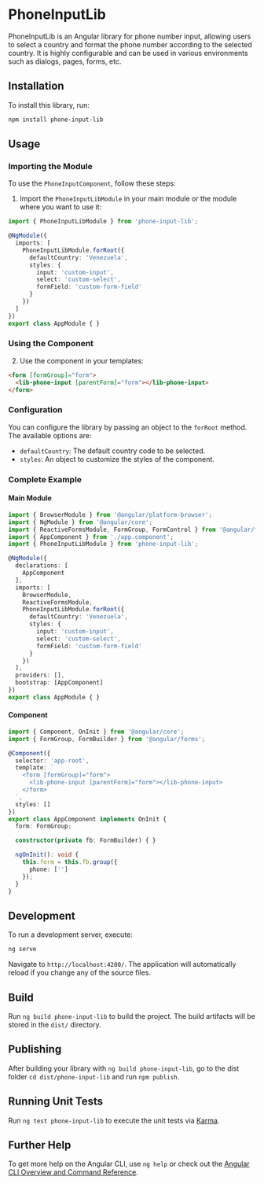 # PhoneInputLib

PhoneInputLib is an Angular library for phone number input, allowing users to select a country and format the phone number according to the selected country. It is highly configurable and can be used in various environments such as dialogs, pages, forms, etc.

## Installation

To install this library, run:

```bash
npm install phone-input-lib
```

## Usage

### Importing the Module

To use the `PhoneInputComponent`, follow these steps:

1. Import the `PhoneInputLibModule` in your main module or the module where you want to use it:

```typescript
import { PhoneInputLibModule } from 'phone-input-lib';

@NgModule({
  imports: [
    PhoneInputLibModule.forRoot({
      defaultCountry: 'Venezuela',
      styles: {
        input: 'custom-input',
        select: 'custom-select',
        formField: 'custom-form-field'
      }
    })
  ]
})
export class AppModule { }
```

### Using the Component

2. Use the component in your templates:

```html
<form [formGroup]="form">
  <lib-phone-input [parentForm]="form"></lib-phone-input>
</form>
```

### Configuration

You can configure the library by passing an object to the `forRoot` method. The available options are:

- `defaultCountry`: The default country code to be selected.
- `styles`: An object to customize the styles of the component.

### Complete Example

#### Main Module

```typescript name=app.module.ts
import { BrowserModule } from '@angular/platform-browser';
import { NgModule } from '@angular/core';
import { ReactiveFormsModule, FormGroup, FormControl } from '@angular/forms';
import { AppComponent } from './app.component';
import { PhoneInputLibModule } from 'phone-input-lib';

@NgModule({
  declarations: [
    AppComponent
  ],
  imports: [
    BrowserModule,
    ReactiveFormsModule,
    PhoneInputLibModule.forRoot({
      defaultCountry: 'Venezuela',
      styles: {
        input: 'custom-input',
        select: 'custom-select',
        formField: 'custom-form-field'
      }
    })
  ],
  providers: [],
  bootstrap: [AppComponent]
})
export class AppModule { }
```

#### Component

```typescript name=app.component.ts
import { Component, OnInit } from '@angular/core';
import { FormGroup, FormBuilder } from '@angular/forms';

@Component({
  selector: 'app-root',
  template: `
    <form [formGroup]="form">
      <lib-phone-input [parentForm]="form"></lib-phone-input>
    </form>
  `,
  styles: []
})
export class AppComponent implements OnInit {
  form: FormGroup;

  constructor(private fb: FormBuilder) { }

  ngOnInit(): void {
    this.form = this.fb.group({
      phone: ['']
    });
  }
}
```

## Development

To run a development server, execute:

```bash
ng serve
```

Navigate to `http://localhost:4200/`. The application will automatically reload if you change any of the source files.

## Build

Run `ng build phone-input-lib` to build the project. The build artifacts will be stored in the `dist/` directory.

## Publishing

After building your library with `ng build phone-input-lib`, go to the dist folder `cd dist/phone-input-lib` and run `npm publish`.

## Running Unit Tests

Run `ng test phone-input-lib` to execute the unit tests via [Karma](https://karma-runner.github.io).

## Further Help

To get more help on the Angular CLI, use `ng help` or check out the [Angular CLI Overview and Command Reference](https://angular.dev/tools/cli).
